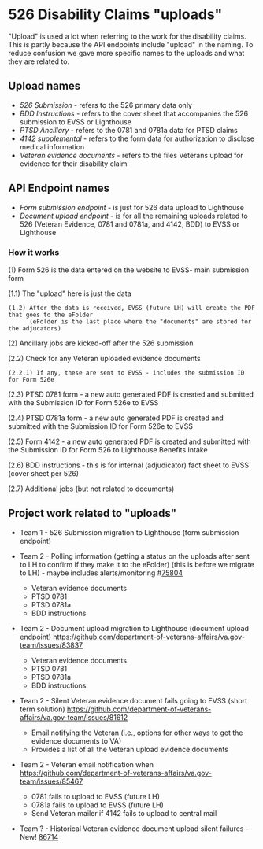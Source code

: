 # 526 Disability Claims "uploads"
"Upload" is used a lot when referring to the work for the disability claims. This is partly because the API endpoints include "upload" in the naming. To reduce confusion we gave more specific names to the uploads and what they are related to. 

## Upload names
- _526 Submission_ - refers to the 526 primary data only
- _BDD Instructions_ - refers to the cover sheet that accompanies the 526 submission to EVSS or Lighthouse
- _PTSD Ancillary_ - refers to the 0781 and 0781a data for PTSD claims
- _4142 supplemental_ - refers to the form data for authorization to disclose medical information
- _Veteran evidence documents_ - refers to the files Veterans upload for evidence for their disability claim 

## API Endpoint names 
- _Form submission endpoint_ - is just for 526 data upload to Lighthouse 
- _Document upload endpoint_ - is for all the remaining uploads related to 526
                               (Veteran Evidence, 0781 and 0781a, and 4142, BDD) to EVSS or Lighthouse 

### How it works
(1) Form 526 is the data entered on the website to EVSS- main submission form
	
   (1.1) The "upload" here is just the data
 
    (1.2) After the data is received, EVSS (future LH) will create the PDF that goes to the eFolder 
          (eFolder is the last place where the "documents" are stored for the adjucators)

(2) Ancillary jobs are kicked-off after the 526 submission
  
   (2.2) Check for any Veteran uploaded evidence documents
   
   	(2.2.1) If any, these are sent to EVSS - includes the submission ID for Form 526e
   
   (2.3) PTSD 0781 form - a new auto generated PDF is created and submitted with the Submission ID for Form 526e to EVSS
   
   (2.4) PTSD 0781a form - a new auto generated PDF is created and submitted with the Submission ID for Form 526e to EVSS
   
   (2.5) Form 4142 - a new auto generated PDF is created and submitted with the Submission ID for Form 526 to Lighthouse Benefits Intake 
   
   (2.6) BDD instructions - this is for internal (adjudicator) fact sheet to EVSS (cover sheet per 526)
   
   (2.7) Additional jobs (but not related to documents)

## Project work related to "uploads"
- Team 1 - 526 Submission migration to Lighthouse (form submission endpoint)

- Team 2 - Polling information (getting a status on the uploads after sent to LH to confirm if they make it to the eFolder) (this is before we migrate to LH) - maybe includes alerts/monitoring #[75804](https://github.com/department-of-veterans-affairs/va.gov-team/issues/75804)
	- Veteran evidence documents
	- PTSD 0781
	- PTSD 0781a
	- BDD instructions 

- Team 2 - Document upload migration to Lighthouse (document upload endpoint) https://github.com/department-of-veterans-affairs/va.gov-team/issues/83837
	- Veteran evidence documents
	- PTSD 0781
	- PTSD 0781a
	- BDD instructions 

- Team 2 - Silent Veteran evidence document fails going to EVSS (short term solution) https://github.com/department-of-veterans-affairs/va.gov-team/issues/81612
	- Email notifying the Veteran (i.e., options for other ways to get the evidence documents to VA)
	- Provides a list of all the Veteran upload evidence documents

- Team 2  - Veteran email notification when https://github.com/department-of-veterans-affairs/va.gov-team/issues/85467
	- 0781 fails to upload to EVSS (future LH)
	- 0781a fails to upload to EVSS (future LH) 
	- Send Veteran mailer if 4142 fails to upload to central mail

- Team ? - Historical Veteran evidence document upload silent failures - New! [86714](https://github.com/department-of-veterans-affairs/va.gov-team/issues/86714)
